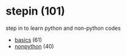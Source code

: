 # stepin (101)
step in to learn python and non-python codes

+ [basics](basics/README.md) (61)
+ [nonpython](nonpython/README.md) (40)
